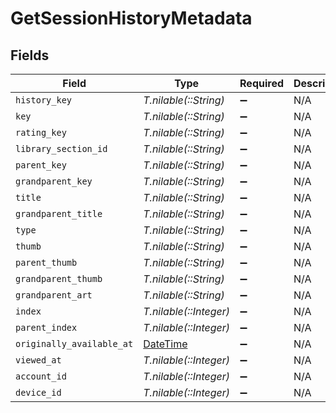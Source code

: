 # GetSessionHistoryMetadata


## Fields

| Field                                                                        | Type                                                                         | Required                                                                     | Description                                                                  | Example                                                                      |
| ---------------------------------------------------------------------------- | ---------------------------------------------------------------------------- | ---------------------------------------------------------------------------- | ---------------------------------------------------------------------------- | ---------------------------------------------------------------------------- |
| `history_key`                                                                | *T.nilable(::String)*                                                        | :heavy_minus_sign:                                                           | N/A                                                                          | /status/sessions/history/1                                                   |
| `key`                                                                        | *T.nilable(::String)*                                                        | :heavy_minus_sign:                                                           | N/A                                                                          | /library/metadata/32171                                                      |
| `rating_key`                                                                 | *T.nilable(::String)*                                                        | :heavy_minus_sign:                                                           | N/A                                                                          | 32171                                                                        |
| `library_section_id`                                                         | *T.nilable(::String)*                                                        | :heavy_minus_sign:                                                           | N/A                                                                          | 2                                                                            |
| `parent_key`                                                                 | *T.nilable(::String)*                                                        | :heavy_minus_sign:                                                           | N/A                                                                          | /library/metadata/32170                                                      |
| `grandparent_key`                                                            | *T.nilable(::String)*                                                        | :heavy_minus_sign:                                                           | N/A                                                                          | /library/metadata/32132                                                      |
| `title`                                                                      | *T.nilable(::String)*                                                        | :heavy_minus_sign:                                                           | N/A                                                                          | The Noise That Blue Makes                                                    |
| `grandparent_title`                                                          | *T.nilable(::String)*                                                        | :heavy_minus_sign:                                                           | N/A                                                                          | Taskmaster                                                                   |
| `type`                                                                       | *T.nilable(::String)*                                                        | :heavy_minus_sign:                                                           | N/A                                                                          | episode                                                                      |
| `thumb`                                                                      | *T.nilable(::String)*                                                        | :heavy_minus_sign:                                                           | N/A                                                                          | /library/metadata/32171/thumb/-1                                             |
| `parent_thumb`                                                               | *T.nilable(::String)*                                                        | :heavy_minus_sign:                                                           | N/A                                                                          | /library/metadata/32170/thumb/1654134301                                     |
| `grandparent_thumb`                                                          | *T.nilable(::String)*                                                        | :heavy_minus_sign:                                                           | N/A                                                                          | /library/metadata/32132/thumb/1703933346                                     |
| `grandparent_art`                                                            | *T.nilable(::String)*                                                        | :heavy_minus_sign:                                                           | N/A                                                                          | /library/metadata/32132/art/1703933346                                       |
| `index`                                                                      | *T.nilable(::Integer)*                                                       | :heavy_minus_sign:                                                           | N/A                                                                          | 1                                                                            |
| `parent_index`                                                               | *T.nilable(::Integer)*                                                       | :heavy_minus_sign:                                                           | N/A                                                                          | 13                                                                           |
| `originally_available_at`                                                    | [DateTime](https://ruby-doc.org/stdlib-2.6.1/libdoc/date/rdoc/DateTime.html) | :heavy_minus_sign:                                                           | N/A                                                                          | 2022-04-14 00:00:00 +0000 UTC                                                |
| `viewed_at`                                                                  | *T.nilable(::Integer)*                                                       | :heavy_minus_sign:                                                           | N/A                                                                          | 1654139223                                                                   |
| `account_id`                                                                 | *T.nilable(::Integer)*                                                       | :heavy_minus_sign:                                                           | N/A                                                                          | 1                                                                            |
| `device_id`                                                                  | *T.nilable(::Integer)*                                                       | :heavy_minus_sign:                                                           | N/A                                                                          | 5                                                                            |
